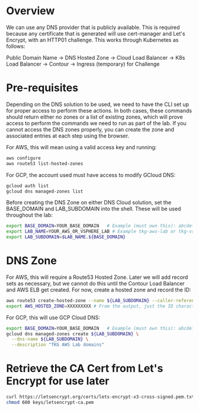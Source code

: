# Overview

We can use any DNS provider that is publicly available.  This is required because any certificate that is generated will use cert-manager and Let's Encrypt, with an HTTP01 challenge.  This works through Kubernetes as follows:

Public Domain Name -> DNS Hosted Zone -> Cloud Load Balancer -> K8s Load Balancer -> Contour -> Ingress (temporary) for Challenge

# Pre-requisites

Depending on the DNS solution to be used, we need to have the CLI set up for proper access to perform these actions.  In both cases, these commands should return either no zones or a list of existing zones, which will prove access to perform the commands we need to run as part of the lab.  If you cannot access the DNS zones properly, you can create the zone and associated entries at each step using the browser.

For AWS, this will mean using a valid access key and running:
```bash
aws configure
aws route53 list-hosted-zones
```

For GCP, the account used must have access to modify GCloud DNS:
```bash
gcloud auth list
gcloud dns managed-zones list
```

Before creating the DNS Zone on either DNS Cloud solution, set the BASE_DOMAIN and LAB_SUBDOMAIN into the shell.  These will be used throughout the lab:

```bash
export BASE_DOMAIN=YOUR_BASE_DOMAIN   # Example (must own this): abcdef.com 
export LAB_NAME=YOUR_AWS_OR_VSPHERE_LAB # Example tkg-aws-lab or tkg-vsphere-lab
export LAB_SUBDOMAIN=$LAB_NAME.${BASE_DOMAIN}
```

# DNS Zone

For AWS, this will require a Route53 Hosted Zone.  Later we will add record sets as necessary, but we cannot do this until the Contour Load Balancer and AWS ELB get created.  For now, create a hosted zone and record the ID:

```bash
aws route53 create-hosted-zone --name ${LAB_SUBDOMAIN} --caller-reference "${LAB_SUBDOMAIN}-`date`"
export AWS_HOSTED_ZONE=XXXXXXXXX # From the output, just the ID characters
```

For GCP, this will use GCP Cloud DNS:

```bash
export BASE_DOMAIN=YOUR_BASE_DOMAIN   # Example (must own this): abcdef.com 
gcloud dns managed-zones create ${LAB_SUBDOMAIN} \
  --dns-name ${LAB_SUBDOMAIN} \
  --description "TKG AWS Lab domains"
```

# Retrieve the CA Cert from Let's Encrypt for use later

```bash
curl https://letsencrypt.org/certs/lets-encrypt-x3-cross-signed.pem.txt -o keys/letsencrypt-ca.pem
chmod 600 keys/letsencrypt-ca.pem
```

